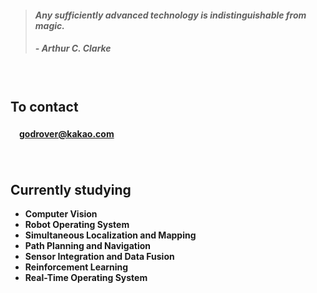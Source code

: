 > #### *Any sufficiently advanced technology is indistinguishable from magic.*
> ##### - Arthur C. Clarke

　

## **To contact**

#### 　[godrover@kakao.com](mailto:godrover@kakao.com)

　

## **Currently studying**

- **Computer Vision**
- **Robot Operating System**
- **Simultaneous Localization and Mapping**
- **Path Planning and Navigation**
- **Sensor Integration and Data Fusion**
- **Reinforcement Learning**
- **Real-Time Operating System**
